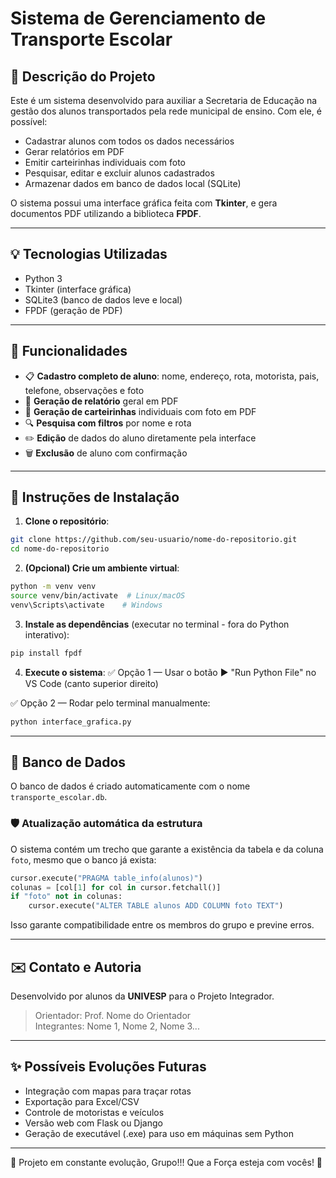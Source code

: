 # Sistema de Gerenciamento de Transporte Escolar

## 📄 Descrição do Projeto
Este é um sistema desenvolvido para auxiliar a Secretaria de Educação na gestão dos alunos transportados pela rede municipal de ensino. Com ele, é possível:

- Cadastrar alunos com todos os dados necessários
- Gerar relatórios em PDF
- Emitir carteirinhas individuais com foto
- Pesquisar, editar e excluir alunos cadastrados
- Armazenar dados em banco de dados local (SQLite)

O sistema possui uma interface gráfica feita com **Tkinter**, e gera documentos PDF utilizando a biblioteca **FPDF**.

---

## 💡 Tecnologias Utilizadas
- Python 3
- Tkinter (interface gráfica)
- SQLite3 (banco de dados leve e local)
- FPDF (geração de PDF)

---

## 🚀 Funcionalidades
- 📋 **Cadastro completo de aluno**: nome, endereço, rota, motorista, pais, telefone, observações e foto
- 📄 **Geração de relatório** geral em PDF
- 🪪 **Geração de carteirinhas** individuais com foto em PDF
- 🔍 **Pesquisa com filtros** por nome e rota
- ✏️ **Edição** de dados do aluno diretamente pela interface
- 🗑️ **Exclusão** de aluno com confirmação

---

## 📝 Instruções de Instalação

1. **Clone o repositório**:
```bash
git clone https://github.com/seu-usuario/nome-do-repositorio.git
cd nome-do-repositorio
```

2. **(Opcional) Crie um ambiente virtual**:
```bash
python -m venv venv
source venv/bin/activate  # Linux/macOS
venv\Scripts\activate    # Windows
```

3. **Instale as dependências** (executar no terminal - fora do Python interativo):
```bash
pip install fpdf
```

4. **Execute o sistema**:
✅ Opção 1 — Usar o botão ▶️ "Run Python File" no VS Code (canto superior direito)

✅ Opção 2 — Rodar pelo terminal manualmente:
```bash
python interface_grafica.py
```

---

## 📂 Banco de Dados
O banco de dados é criado automaticamente com o nome `transporte_escolar.db`.

### 🛡️ Atualização automática da estrutura

O sistema contém um trecho que garante a existência da tabela e da coluna `foto`, mesmo que o banco já exista:
```python
cursor.execute("PRAGMA table_info(alunos)")
colunas = [col[1] for col in cursor.fetchall()]
if "foto" not in colunas:
    cursor.execute("ALTER TABLE alunos ADD COLUMN foto TEXT")
```
Isso garante compatibilidade entre os membros do grupo e previne erros.

---

## ✉️ Contato e Autoria
Desenvolvido por alunos da **UNIVESP** para o Projeto Integrador.

> Orientador: Prof. Nome do Orientador  
> Integrantes: Nome 1, Nome 2, Nome 3...

---

## ✨ Possíveis Evoluções Futuras
- Integração com mapas para traçar rotas
- Exportação para Excel/CSV
- Controle de motoristas e veículos
- Versão web com Flask ou Django
- Geração de executável (.exe) para uso em máquinas sem Python

---

🚀 Projeto em constante evolução, Grupo!!! Que a Força esteja com vocês! 💪
